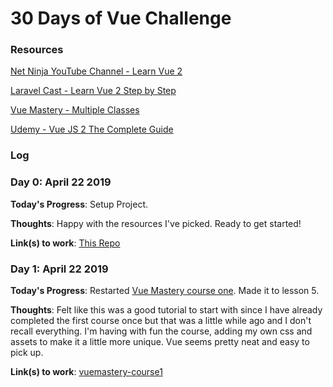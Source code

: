 
# 30 Days of Vue Challenge

### Resources
[Net Ninja YouTube Channel - Learn Vue 2](https://www.youtube.com/playlist?list=PL4cUxeGkcC9gQcYgjhBoeQH7wiAyZNrYa)

[Laravel Cast - Learn Vue 2 Step by Step](https://laracasts.com/series/learn-vue-2-step-by-step)

[Vue Mastery - Multiple Classes](https://www.vuemastery.com/)

[Udemy - Vue JS 2 The Complete Guide](https://www.udemy.com/vuejs-2-the-complete-guide/?ranMID=39197&ranEAID=jU79Zysihs4&ranSiteID=jU79Zysihs4-DLw7IWgPwirnNu4lDk5FLg&LSNPUBID=jU79Zysihs4)

### Log

### Day 0: April 22 2019

**Today's Progress**: Setup Project.

**Thoughts**: Happy with the resources I've picked. Ready to get started!

**Link(s) to work**: [This Repo](https://github.com/gustsu/30-days-of-vue)

### Day 1: April 22 2019

**Today's Progress**: Restarted  [Vue Mastery course one](https://www.vuemastery.com/courses/intro-to-vue-js/vue-instance/). Made it to lesson 5.

**Thoughts**: Felt like this was a good tutorial to start with since I have already completed the first course once but that was a little while ago and I don't recall everything. I'm having with fun the course, adding my own css and assets to make it a little more unique. Vue seems pretty neat and easy to pick up.

**Link(s) to work**: [vuemastery-course1](https://github.com/gustsu/vuemastery-course1)

